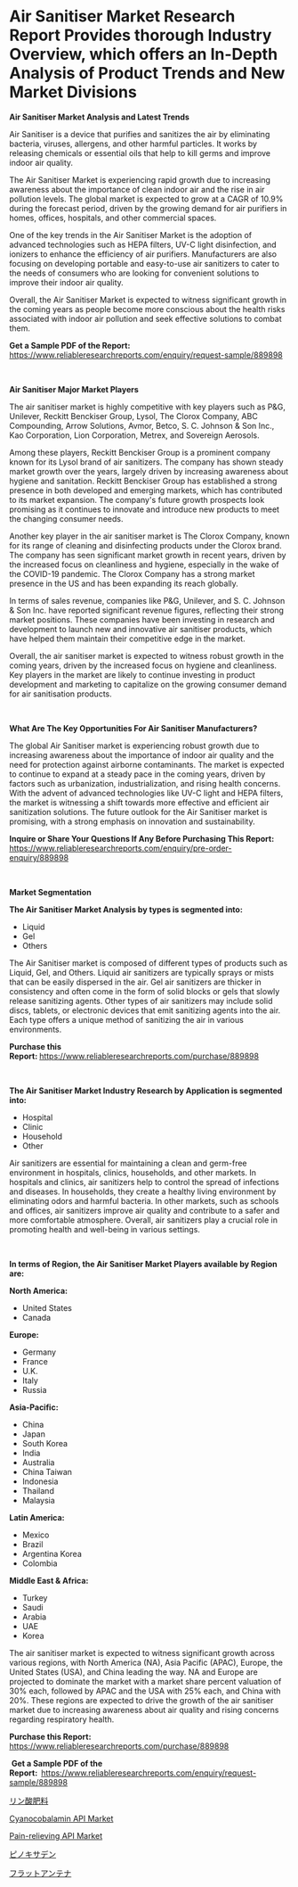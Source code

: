 <p><h1>Air Sanitiser Market Research Report Provides thorough Industry Overview, which offers an In-Depth Analysis of Product Trends and New Market Divisions</h1></p><p><strong>Air Sanitiser Market Analysis and Latest Trends</strong></p>
<p><p>Air Sanitiser is a device that purifies and sanitizes the air by eliminating bacteria, viruses, allergens, and other harmful particles. It works by releasing chemicals or essential oils that help to kill germs and improve indoor air quality.</p><p>The Air Sanitiser Market is experiencing rapid growth due to increasing awareness about the importance of clean indoor air and the rise in air pollution levels. The global market is expected to grow at a CAGR of 10.9% during the forecast period, driven by the growing demand for air purifiers in homes, offices, hospitals, and other commercial spaces.</p><p>One of the key trends in the Air Sanitiser Market is the adoption of advanced technologies such as HEPA filters, UV-C light disinfection, and ionizers to enhance the efficiency of air purifiers. Manufacturers are also focusing on developing portable and easy-to-use air sanitizers to cater to the needs of consumers who are looking for convenient solutions to improve their indoor air quality.</p><p>Overall, the Air Sanitiser Market is expected to witness significant growth in the coming years as people become more conscious about the health risks associated with indoor air pollution and seek effective solutions to combat them.</p></p>
<p><strong>Get a Sample PDF of the Report:&nbsp;</strong> <a href="https://www.reliableresearchreports.com/enquiry/request-sample/889898">https://www.reliableresearchreports.com/enquiry/request-sample/889898</a></p>
<p>&nbsp;</p>
<p><strong>Air Sanitiser Major Market Players</strong></p>
<p><p>The air sanitiser market is highly competitive with key players such as P&G, Unilever, Reckitt Benckiser Group, Lysol, The Clorox Company, ABC Compounding, Arrow Solutions, Avmor, Betco, S. C. Johnson & Son Inc., Kao Corporation, Lion Corporation, Metrex, and Sovereign Aerosols. </p><p>Among these players, Reckitt Benckiser Group is a prominent company known for its Lysol brand of air sanitizers. The company has shown steady market growth over the years, largely driven by increasing awareness about hygiene and sanitation. Reckitt Benckiser Group has established a strong presence in both developed and emerging markets, which has contributed to its market expansion. The company's future growth prospects look promising as it continues to innovate and introduce new products to meet the changing consumer needs.</p><p>Another key player in the air sanitiser market is The Clorox Company, known for its range of cleaning and disinfecting products under the Clorox brand. The company has seen significant market growth in recent years, driven by the increased focus on cleanliness and hygiene, especially in the wake of the COVID-19 pandemic. The Clorox Company has a strong market presence in the US and has been expanding its reach globally.</p><p>In terms of sales revenue, companies like P&G, Unilever, and S. C. Johnson & Son Inc. have reported significant revenue figures, reflecting their strong market positions. These companies have been investing in research and development to launch new and innovative air sanitiser products, which have helped them maintain their competitive edge in the market.</p><p>Overall, the air sanitiser market is expected to witness robust growth in the coming years, driven by the increased focus on hygiene and cleanliness. Key players in the market are likely to continue investing in product development and marketing to capitalize on the growing consumer demand for air sanitisation products.</p></p>
<p>&nbsp;</p>
<p><strong>What Are The Key Opportunities For Air Sanitiser Manufacturers?</strong></p>
<p><p>The global Air Sanitiser market is experiencing robust growth due to increasing awareness about the importance of indoor air quality and the need for protection against airborne contaminants. The market is expected to continue to expand at a steady pace in the coming years, driven by factors such as urbanization, industrialization, and rising health concerns. With the advent of advanced technologies like UV-C light and HEPA filters, the market is witnessing a shift towards more effective and efficient air sanitization solutions. The future outlook for the Air Sanitiser market is promising, with a strong emphasis on innovation and sustainability.</p></p>
<p><strong>Inquire or Share Your Questions If Any Before Purchasing This Report:</strong> <a href="https://www.reliableresearchreports.com/enquiry/pre-order-enquiry/889898">https://www.reliableresearchreports.com/enquiry/pre-order-enquiry/889898</a></p>
<p>&nbsp;</p>
<p><strong>Market Segmentation</strong></p>
<p><strong>The Air Sanitiser Market Analysis by types is segmented into:</strong></p>
<p><ul><li>Liquid</li><li>Gel</li><li>Others</li></ul></p>
<p><p>The Air Sanitiser market is composed of different types of products such as Liquid, Gel, and Others. Liquid air sanitizers are typically sprays or mists that can be easily dispersed in the air. Gel air sanitizers are thicker in consistency and often come in the form of solid blocks or gels that slowly release sanitizing agents. Other types of air sanitizers may include solid discs, tablets, or electronic devices that emit sanitizing agents into the air. Each type offers a unique method of sanitizing the air in various environments.</p></p>
<p><strong>Purchase this Report:&nbsp;</strong><a href="https://www.reliableresearchreports.com/purchase/889898">https://www.reliableresearchreports.com/purchase/889898</a></p>
<p>&nbsp;</p>
<p><strong>The Air Sanitiser Market Industry Research by Application is segmented into:</strong></p>
<p><ul><li>Hospital</li><li>Clinic</li><li>Household</li><li>Other</li></ul></p>
<p><p>Air sanitizers are essential for maintaining a clean and germ-free environment in hospitals, clinics, households, and other markets. In hospitals and clinics, air sanitizers help to control the spread of infections and diseases. In households, they create a healthy living environment by eliminating odors and harmful bacteria. In other markets, such as schools and offices, air sanitizers improve air quality and contribute to a safer and more comfortable atmosphere. Overall, air sanitizers play a crucial role in promoting health and well-being in various settings.</p></p>
<p>&nbsp;</p>
<p><strong>In terms of Region, the Air Sanitiser Market Players available by Region are:</strong></p>
<p>
    <p> <strong> North America: </strong>
        <ul>
            <li>United States</li>
            <li>Canada</li>
        </ul>
        </p> 
    <p> <strong> Europe: </strong>
        <ul>
            <li>Germany</li>
            <li>France</li>
            <li>U.K.</li>
            <li>Italy</li>
            <li>Russia</li>
        </ul>
        </p> 
    <p> <strong> Asia-Pacific: </strong>
        <ul>
            <li>China</li>
            <li>Japan</li>
            <li>South Korea</li>
            <li>India</li>
            <li>Australia</li>
            <li>China Taiwan</li>
            <li>Indonesia</li>
            <li>Thailand</li>
            <li>Malaysia</li>
        </ul>
        </p> 
    <p> <strong> Latin America: </strong>
        <ul>
            <li>Mexico</li>
            <li>Brazil</li>
            <li>Argentina Korea</li>
            <li>Colombia</li>
        </ul>
        </p> 
    <p> <strong> Middle East & Africa: </strong>
        <ul>
            <li>Turkey</li>
            <li>Saudi</li>
            <li>Arabia</li>
            <li>UAE</li>
            <li>Korea</li>
        </ul>
    </p>
    </p>
<p><p>The air sanitiser market is expected to witness significant growth across various regions, with North America (NA), Asia Pacific (APAC), Europe, the United States (USA), and China leading the way. NA and Europe are projected to dominate the market with a market share percent valuation of 30% each, followed by APAC and the USA with 25% each, and China with 20%. These regions are expected to drive the growth of the air sanitiser market due to increasing awareness about air quality and rising concerns regarding respiratory health.</p></p>
<p><strong>Purchase this Report: </strong><a href="https://www.reliableresearchreports.com/purchase/889898">https://www.reliableresearchreports.com/purchase/889898</a></p>
<p>&nbsp;<strong>Get a Sample PDF of the Report:&nbsp;&nbsp;</strong><a href="https://www.reliableresearchreports.com/enquiry/request-sample/889898">https://www.reliableresearchreports.com/enquiry/request-sample/889898</a></p>
<p><strong></strong></p>
<p><p><a href="https://github.com/mcbeesbxa270/Market-Research-Report-List-1/blob/main/50270153107.md">リン酸肥料</a></p><p><a href="https://issuu.com/reportprime-2/docs/cyanocobalamin-api-market-size-2030.pptx">Cyanocobalamin API Market</a></p><p><a href="https://issuu.com/reportprime-2/docs/pain-relieving-api-market-size-2030.pptx">Pain-relieving API Market</a></p><p><a href="https://github.com/ksxzwxabcuynh011/Market-Research-Report-List-1/blob/main/94850813106.md">ピノキサデン</a></p><p><a href="https://medium.com/@deonboer2023/%E3%83%95%E3%83%A9%E3%83%83%E3%83%88%E3%82%A2%E3%83%B3%E3%83%86%E3%83%8A%E5%B8%82%E5%A0%B4%E8%A6%8F%E6%A8%A1%E3%81%A8%E5%B8%82%E5%A0%B4%E5%8B%95%E5%90%91-%E5%AE%8C%E5%85%A8%E3%81%AA%E6%A5%AD%E7%95%8C%E6%A6%82%E8%A6%81-2024%E5%B9%B4%E3%81%8B%E3%82%892031%E5%B9%B4-9cc612fd6c4b">フラットアンテナ</a></p></p>